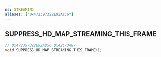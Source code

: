 ```yaml
---
ns: STREAMING
aliases: ["0x472397322E92A856"]
---
```

## SUPPRESS_HD_MAP_STREAMING_THIS_FRAME

```c
// 0x472397322E92A856 0x4267DA87
void SUPPRESS_HD_MAP_STREAMING_THIS_FRAME();
```



